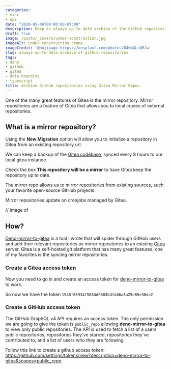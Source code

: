 ```yaml
---
categories:
- misc
- ops
date: "2020-05-09T00:00:00-07:00"
description: Keep an always up to date archive of the GitHub repositories that matter to you using Gitea mirror repositories.
draft: true
image: /posts/_covers/under-construction.jpg
imageAlt: under construction crane
imageCredit: '@hojipago https://unsplash.com/photos/D46mXLsQRJw'
slug: always-up-to-date-archive-of-github-repositories
tags:
- deno
- github
- gitea
- data hoarding
- typescript
title: Archive GitHub repositories using Gitea Mirror Repos
---
```


One of the many great features of Gitea is the mirror repository. 
Mirror repositories are a feature of Gitea that allows you to local copies of external repositories. 

## What is a mirror repository?

Using the **New Migration** option will allow you to initialize a repository in Gitea from an existing repository url. 

We can keep a backup of the [Gitea codebase](https://github.com/go-gitea/gitea), synced every 8 hours to our local gitea instance. 

Check the box **This repository will be a mirror** to have Gitea keep the repository up to date.

The mirror repo allows us to mirror repositories from existing sources, such your favorite open-source GitHub projects. 

Mirror repositories update on cronjobs managed by Gitea. 

// image of  

## How?

[Deno-mirror-to-gitea](https://github.com/jasonraimondi/deno-mirror-to-gitea) is a tool I wrote that will spider through GitHub users and add their relevant repositories as mirror repositories to an existing [Gitea](https://gitea.io) server. Gitea is a self-hosted git platform that has many great features, one of my favorites is the syncing mirror repositories.

### Create a Gitea access token

Now you need to go in and create an access token for [deno-mirror-to-gitea](https://github.com/jasonraimondi/deno-mirror-to-gitea) to work.

So now we have the token `1548f65934f5034d9803bdfd46a6a25e85e30de2`

### Create a GitHub access token

The GitHub GraphQL v4 API requires an access token. The only permission we are going to give the token is `public_repo` allowing **deno-mirror-to-gitea** to view only public repositories. The API is used to fetch a list of a users public repositories, repositories they've starred, repositories they've contributed to, and a list of users who they are following. 

Follow this link to create a github access token: <a href="https://github.com/settings/tokens/new?description=deno-mirror-to-gitea&scopes=public_repo" target="_blank" rel="noopener noreferrer">https://github.com/settings/tokens/new?description=deno-mirror-to-gitea&scopes=public_repo</a>


